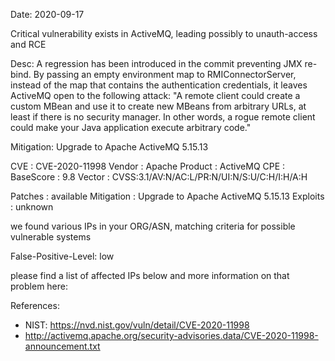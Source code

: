 Date: 2020-09-17

Critical vulnerability exists in ActiveMQ, leading possibly to 
unauth-access and RCE

Desc: A regression has been introduced in the commit preventing JMX re-bind. 
By passing an empty environment map to RMIConnectorServer, instead of the map 
that contains the authentication credentials, it leaves ActiveMQ open to the 
following attack: "A remote client could create a custom MBean and use it to 
create new MBeans from arbitrary URLs, at least if there is no security manager. 
In other words, a rogue remote client could make your Java application execute arbitrary code." 

Mitigation: Upgrade to Apache ActiveMQ 5.15.13 


CVE        : CVE-2020-11998
Vendor     : Apache
Product    : ActiveMQ
CPE        : 
BaseScore  : 9.8
Vector     : CVSS:3.1/AV:N/AC:L/PR:N/UI:N/S:U/C:H/I:H/A:H

Patches    : available
Mitigation : Upgrade to Apache ActiveMQ 5.15.13
Exploits   : unknown


we found various IPs in your ORG/ASN,
matching criteria for possible vulnerable systems


False-Positive-Level: low


please find a list of affected IPs below
and more information on that problem here:

References:

- NIST: https://nvd.nist.gov/vuln/detail/CVE-2020-11998
- http://activemq.apache.org/security-advisories.data/CVE-2020-11998-announcement.txt




    
